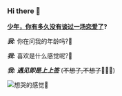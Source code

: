 ### Hi there 👋

<!--
**wql521/wql521** is a ✨ _special_ ✨ repository because its `README.md` (this file) appears on your GitHub profile. -->

  **[少年，你有多久没有谈过一场恋爱了](https://www.bilibili.com/video/BV1Vq4y1e7AB?share_source=copy_web)?**
  
  ***我:*** 你在问我的年龄吗?🤔
  
  ***我:*** 喜欢是什么感觉呢?🤔
 
  ***我:*** ***遇见即是上上签*** (~~不想了,不想了~~🤦🏻‍♂️)

![想哭的感觉🥲](https://cdn.jsdelivr.net/gh/wql521/pictures/202205041645895.gif)
